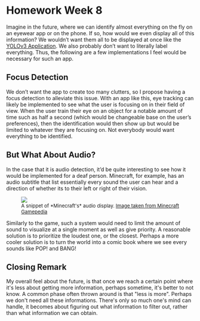 # Homework Week 8

Imagine in the future, where we can identify almost everything on the fly on an eyewear app or on the phone. If so, how would we even display all of this information? We wouldn’t want them all to be displayed at once like the [YOLOv3 Application]( https://www.youtube.com/watch?v=MPU2HistivI). We also probably don’t want to literally label everything. Thus, the following are a few implementations I feel would be necessary for such an app.

## Focus Detection
We don’t want the app to create too many clutters, so I propose having a focus detection to alleviate this issue. With an app like this, eye tracking can likely be implemented to see what the user is focusing on in their field of view. When the user train their eye on an object for a notable amount of time such as half a second (which would be changeable base on the user’s preferences), then the identification would then show up but would be limited to whatever they are focusing on. Not everybody would want everything to be identified.

## But What About Audio?
In the case that it is audio detection, it’d be quite interesting to see how it would be implemented for a deaf person. Minecraft, for example, has an audio subtitle that list essentially every sound the user can hear and a direction of whether its to their left or right of their vision.

<figure>
    <img src='https://gamepedia.cursecdn.com/minecraft_gamepedia/a/a8/Subtitles.png?version=91972d0496baf18c92fa1926558ad829' />
    <font size="2">
    <figcaption> A snippet of *Minecraft's* audio display. <a href= "https://minecraft.gamepedia.com">Image taken from Minecraft Gamepedia </a> 
    </figcaption>
    </font>
</figure>

Similarly to the game, such a system would need to limit the amount of sound to visualize at a single moment as well as give priority. A reasonable solution is to prioritize the loudest one, or the closest. Perhaps a more cooler solution is to turn the world into a comic book where we see every sounds like POP! and BANG!

## Closing Remark
My overall feel about the future, is that once we reach a certain point where it's less about getting more information, perhaps sometime, it's better to not know. A common phase often thrown around is that "less is more". Perhaps we don't need all these informations. There's only so much one's mind can handle, it becomes about figuring out what information to filter out, rather than what information we can obtain.

